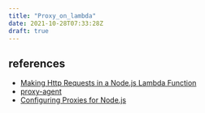 ```yaml
---
title: "Proxy_on_lambda"
date: 2021-10-28T07:33:28Z
draft: true
---
```


## references
- [Making Http Requests in a Node.js Lambda Function](https://bobbyhadz.com/blog/aws-lambda-http-request-nodejs#make-an-http-post-request-in-a-nodejs-lambda)
- [proxy-agent](https://github.com/TooTallNate/node-proxy-agent)
- [Configuring Proxies for Node.js](https://docs.amazonaws.cn/sdk-for-javascript/v2/developer-guide/node-configuring-proxies.html)
